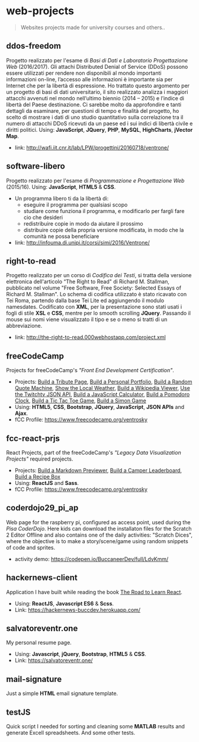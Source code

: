 # web-projects
>Websites projects made for university courses and others..

## ddos-freedom
Progetto realizzato per l'esame di *Basi di Dati e Laboratorio Progettazione Web* (2016/2017).
Gli attachi Distributed Denial of Service (DDoS) possono essere utilizzati per rendere non disponibili al mondo importanti 
informazioni on-line, l’accesso alle informazioni è importante sia per Internet che per la libertà di espressione.
Ho trattato questo argomento per un progetto di basi di dati universitario, il sito realizzato analizza i maggiori attacchi 
avvenuti nel mondo nell’ultimo biennio (2014 – 2015) e l’indice di libertà del Paese destinazione. Ci sarebbe molto da 
approfondire e tanti dettagli da esaminare, per questioni di tempo e finalità del progetto, ho scelto di mostrare i dati di 
uno studio quantitativo sulla correlazione tra il numero di attacchi DDoS ricevuti da un paese ed i sui indici di libertà civile 
e diritti politici. Using: **JavaScript**, **JQuery**, **PHP**, **MySQL**, **HighCharts**, **jVector Map**.
* link: http://wafi.iit.cnr.it/lab/LPW/progettini/20160718/ventrone/

## software-libero

Progetto realizzato per l'esame di *Programmazione e Progettazione Web* (2015/16). Using: **JavaScript**, **HTML5** & **CSS**.
* Un programma libero ti da la libertà di:
  * eseguire il programma per qualsiasi scopo
  * studiare come funziona il programma, e modificarlo per fargli fare cio che desideri
  * redistribuire copie in modo da aiutare il prossimo
  * distribuire copie della propria versione modificata, in modo che la comunità ne possa beneficiare
* link: http://infouma.di.unipi.it/corsi/simi/2016/Ventrone/

## right-to-read

Progetto realizzato per un corso di *Codifica dei Testi*, si tratta della versione elettronica dell'articolo “The Right to Read" di Richard M. Stallman, pubblicato nel volume "Free Software, Free Society: Selected Essays of Richard M. Stallman". Lo schema di codifica utilizzato è stato ricavato con Tei Roma, partendo dalla base Tei Lite ed aggiungendo il modulo namesdates. Codificato con **XML**, per la presentazione sono stati usati i fogli di stile **XSL** e **CSS**, mentre per lo smooth scrolling **JQuery**. Passando il mouse sui nomi viene visualizzato il tipo e se o meno si tratti di un abbreviazione. 
* link: http://the-right-to-read.000webhostapp.com/project.xml

## freeCodeCamp

Projects for freeCodeCamp's *"Front End Development Certification"*. 
* Projects: [Build a Tribute Page](https://codepen.io/BuccaneerDev/full/VXYorJ/), [Build a Personal Portfolio](https://codepen.io/BuccaneerDev/full/YaypqP/), [Build a Random Quote Machine](https://codepen.io/BuccaneerDev/full/OvNRre/), [Show the Local Weather](https://codepen.io/BuccaneerDev/full/eMzQWL/), [Build a Wikipedia Viewer](https://codepen.io/BuccaneerDev/full/dmNpJY/), [Use the Twitchtv JSON API](https://codepen.io/BuccaneerDev/full/qoXeGK/), [Build a JavaScript Calculator](https://codepen.io/BuccaneerDev/full/KoQEzg/), [Build a Pomodoro Clock](https://codepen.io/BuccaneerDev/full/NYYjgo/), [Build a Tic Tac Toe Game](https://codepen.io/BuccaneerDev/full/eMLaQL/), [Build a Simon Game](https://codepen.io/BuccaneerDev/full/MVMbVz/)
* Using: **HTML5**, **CSS**, **Bootstrap**, **JQuery**, **JavaScript**, **JSON APIs** and **Ajax**.
* fCC Profile: https://www.freecodecamp.org/ventrosky

## fcc-react-prjs

React Projects, part of the freeCodeCamp's *"Legacy Data Visualization Projects"* required projects. 
* Projects: [Build a Markdown Previewer](https://codepen.io/BuccaneerDev/full/gzgjPM/), [Build a Camper Leaderboard](https://codepen.io/BuccaneerDev/full/wjyWmX/), [Build a Recipe Box](https://codepen.io/BuccaneerDev/full/mLGymP/)
* Using: **ReactJS** and **Sass**. 
* fCC Profile: https://www.freecodecamp.org/ventrosky

## coderdojo29_pi_ap

Web page for the raspberry pi, configured as access point, used during the *Pisa CoderDojo*. Here kids can download the installaton files for the Scratch 2 Editor Offline and also contains one of the daily activities: "Scratch Dices", where the objective is to make a story/scene/game using random snippets of code and sprites.
* activity demo: https://codepen.io/BuccaneerDev/full/LdvKmm/

## hackernews-client

Application I have built while reading the book [The Road to Learn React](https://www.robinwieruch.de/the-road-to-learn-react/).
* Using: **ReactJS**, **Javascript ES6** & **Scss**.
* Link: https://hackernews-buccdev.herokuapp.com/

## salvatoreventr.one

My personal resume page.
* Using: **Javascript**, **jQuery**, **Bootstrap**, **HTML5** & **CSS**.
* Link: https://salvatoreventr.one/

## mail-signature

Just a simple **HTML** email signature template.

## testJS

Quick script I needed for sorting and cleaning some **MATLAB** results and generate Excell spreadsheets. And some other tests.

